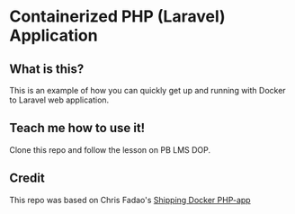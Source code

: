 # Containerized PHP (Laravel) Application

## What is this?

This is an example of how you can quickly get up and running with Docker to Laravel web application. 

## Teach me how to use it!

Clone this repo and follow the lesson on PB LMS DOP.

## Credit
This repo was based on Chris Fadao's [Shipping Docker PHP-app](https://github.com/shipping-docker/php-app)
